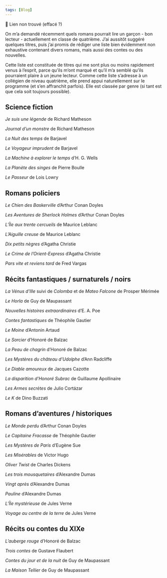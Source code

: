 ```yaml
---
tags: [Blog]
---
```


🔗 Lien non trouvé (effacé ?)

On m’a demandé récemment quels romans pourrait lire un garçon - bon lecteur - actuellement en classe de quatrième. J’ai aussitôt suggéré quelques titres, puis j’ai promis de rédiger une liste bien évidemment non exhaustive contenant divers romans, mais aussi des contes ou des nouvelles.

Cette liste est constituée de titres qui me sont plus ou moins rapidement venus à l’esprit, parce qu’ils m’ont marqué et qu’il m’a semblé qu’ils pourraient plaire à un jeune lecteur. Comme cette liste s’adresse à un collégien de niveau quatrième, elle prend appui naturellement sur le programme (et s’en affranchit parfois). Elle est classée par genre (si tant est que cela soit toujours possible).

## Science fiction

_Je suis une légende_ de Richard Matheson

_Journal d’un monstre_ de Richard Matheson

_La Nuit des temps_ de Barjavel

_Le Voyageur imprudent_ de Barjavel

_La Machine à explorer le temps_ d’H. G. Wells

_La Planète des singes_ de Pierre Boulle

_Le Passeur_ de Lois Lowry


## Romans policiers

_Le Chien des Baskerville_ d’Arthur Conan Doyles

_Les Aventures de Sherlock Holmes_ d’Arthur Conan Doyles

_L’Île aux trente cercueils_ de Maurice Leblanc

_L’Aiguille creuse_ de Maurice Leblanc

_Dix petits nègres_ d’Agatha Christie

_Le Crime de l’Orient-Express_ d’Agatha Christie

_Pars vite et reviens tard_ de Fred Vargas


## Récits fantastiques / surnaturels / noirs
  

_La Vénus d’Ille_ suivi de _Colomba_ et de _Mateo Falcone_ de Prosper Mérimée

_Le Horla_ de Guy de Maupassant

_Nouvelles histoires extraordinaires_ d’E. A. Poe

_Contes fantastiques_ de Théophile Gautier

_Le Moine_ d’Antonin Artaud

_Le Sorcier_ d’Honoré de Balzac

_La Peau de chagrin_ d’Honoré de Balzac

_Les Mystères du château d’Udolphe_ d’Ann Radcliffe

_Le Diable amoureux_ de Jacques Cazotte

_La disparition d’Honoré Subrac_ de Guillaume Apollinaire

_Les Armes secrètes_ de Julio Cortázar

_Le K_ de Dino Buzzati
  

## Romans d’aventures / historiques

_Le Monde perdu_ d’Arthur Conan Doyles

_Le Capitaine Fracasse_ de Théophile Gautier

_Les Mystères de Paris_ d’Eugène Sue

_Les Misérables_ de Victor Hugo

_Oliver Twist_ de Charles Dickens

_Les trois mousquetaires_ d’Alexandre Dumas

_Vingt après_ d’Alexandre Dumas

_Pauline_ d’Alexandre Dumas

_L’Île mystérieuse_ de Jules Verne

_Voyage au centre de la terre_ de Jules Verne
  

## Récits ou contes du XIXe

_L’auberge rouge_ d’Honoré de Balzac

_Trois contes_ de Gustave Flaubert

_Contes du jour et de la nuit_ de Guy de Maupassant

_La Maison Tellier_ de Guy de Maupassant